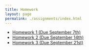 ```yaml
---
title: Homework
layout: page
permalink: ./assignments/index.html
---
```


- [Homework 1 (Due September 7th)](./homework1.html)
- [Homework 2 (Due September 14th)](./homework2.html)
- [Homework 3 (Due September 21st)](./homework3.html)
